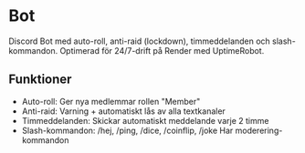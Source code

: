 # Bot

Discord Bot med auto-roll, anti-raid (lockdown), timmeddelanden och slash-kommandon. 
Optimerad för 24/7-drift på Render med UptimeRobot.

## Funktioner
- Auto-roll: Ger nya medlemmar rollen "Member"
- Anti-raid: Varning + automatiskt lås av alla textkanaler
- Timmeddelanden: Skickar automatiskt meddelande varje 2 timme
- Slash-kommandon: /hej, /ping, /dice, /coinflip, /joke            Har moderering-kommandon 



